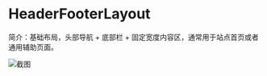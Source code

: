 # HeaderFooterLayout

简介：基础布局，头部导航 + 底部栏 + 固定宽度内容区，通常用于站点首页或者通用辅助页面。

![截图](https://img.alicdn.com/tfs/TB19Jlwb3mTBuNjy1XbXXaMrVXa-2840-1596.png)
